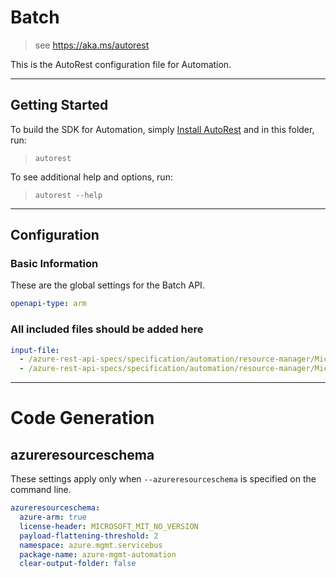 # Batch

> see https://aka.ms/autorest

This is the AutoRest configuration file for Automation.

---

## Getting Started

To build the SDK for Automation, simply [Install AutoRest](https://aka.ms/autorest/install) and in this folder, run:

> `autorest`
 
To see additional help and options, run:

> `autorest --help`

---

## Configuration

### Basic Information

These are the global settings for the Batch API.

``` yaml
openapi-type: arm
```

### All included files should be added here

``` yaml
input-file:
  - /azure-rest-api-specs/specification/automation/resource-manager/Microsoft.Automation/preview/2017-05-15-preview/softwareUpdateConfiguration.json
  - /azure-rest-api-specs/specification/automation/resource-manager/Microsoft.Automation/preview/2017-05-15-preview/job.json
```

---

# Code Generation

## azureresourceschema

These settings apply only when `--azureresourceschema` is specified on the command line.

``` yaml $(azureresourceschema)
azureresourceschema:
  azure-arm: true
  license-header: MICROSOFT_MIT_NO_VERSION
  payload-flattening-threshold: 2
  namespace: azure.mgmt.servicebus
  package-name: azure-mgmt-automation
  clear-output-folder: false
```
